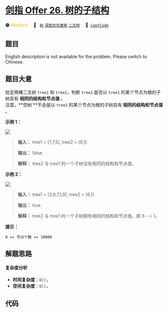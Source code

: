 # [剑指 Offer 26. 树的子结构](https://leetcode.cn/problems/shu-de-zi-jie-gou-lcof)

🟠 <font color=#ffb800>Medium</font>&emsp; 🔖&ensp; [`树`](/outline/tag/tree.md) [`深度优先搜索`](/outline/tag/depth-first-search.md) [`二叉树`](/outline/tag/binary-tree.md)&emsp; 🔗&ensp;[`LeetCode`](https://leetcode.cn/problems/shu-de-zi-jie-gou-lcof)

## 题目

English description is not available for the problem. Please switch to
Chinese.


## 题目大意

给定两棵二叉树 `tree1` 和 `tree2`，判断 `tree2` 是否以 `tree1` 的某个节点为根的子树具有 **相同的结构和节点值** 。  
注意，**空树  **不会是以 `tree1` 的某个节点为根的子树具有 **相同的结构和节点值** 。



**示例 1：**



![](https://pic.leetcode.cn/1694684670-vwyIgY-two_tree.png)



> 
> 
> 
> 
> 
> **输入：** tree1 = [1,7,5], tree2 = [6,1]
> 
> **输出：** false
> 
> **解释：** tree2 与 tree1 的一个子树没有相同的结构和节点值。
> 
> 

**示例 2：**

![](https://pic.leetcode.cn/1694685602-myWXCv-two_tree_2.png)

> 
> 
> 
> 
> 
> **输入：** tree1 = [3,6,7,1,8], tree2 = [6,1]
> 
> **输出：** true
> 
> **解释：** tree2 与 tree1 的一个子树拥有相同的结构和节点值。即 6 - > 1。



**提示：**

`0 <= 节点个数 <= 10000`


## 解题思路

#### 复杂度分析

- **时间复杂度**：`O()`，
- **空间复杂度**：`O()`，

## 代码

```javascript

```